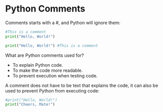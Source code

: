 # Python Comments

Comments starts with a #, and Python will ignore them:

```py
#This is a comment
print("Hello, World!")

print("Hello, World!") #This is a comment
```

What are Python comments used for?

- To explain Python code.
- To make the code more readable.
- To prevent execution when testing code.

A comment does not have to be text that explains the code, it can also be used to prevent Python from executing code:

```py
#print("Hello, World!")
print("Cheers, Mate!")
```
